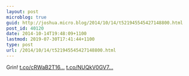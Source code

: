 ```yaml
---
layout: post
microblog: true
guid: http://joshua.micro.blog/2014/10/14/t521945545427148800.html
post_id: 40120
date: 2014-10-14T19:48:09+1100
lastmod: 2019-07-30T17:41:44+1100
type: post
url: /2014/10/14/t521945545427148800.html
---
```

Grin! [t.co/cRWaB2T16...](http://t.co/cRWaB2T16t) [t.co/NUQkV0GV7...](http://t.co/NUQkV0GV7q)
